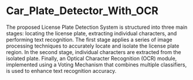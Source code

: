 # Car_Plate_Detector_With_OCR
The proposed License Plate Detection System is structured into three main stages: locating the license plate, extracting individual characters, and performing text recognition. The first stage applies a series of image processing techniques to accurately locate and isolate the license plate region. In the second stage, individual characters are extracted from the isolated plate. Finally, an Optical Character Recognition (OCR) module, implemented using a Voting Mechanism that combines multiple classifiers, is used to enhance text recognition accuracy.
